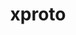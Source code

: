 ---
title: "xproto"
layout: cache
categories: [package, v0.21.2]
meta: {"versions": ["7.0.31"], "compilers": ["gcc@=11.1.0", "gcc@=11.3.0", "gcc@=11.4.0", "gcc@=7.3.1", "gcc@=9.4.0"], "oss": ["amzn2", "ubuntu20.04", "ubuntu22.04"], "platforms": ["linux"], "targets": ["aarch64", "neoverse_n1", "neoverse_v1", "ppc64le", "x86_64_v3"], "stacks": ["aws-isc", "aws-isc-aarch64", "data-vis-sdk", "e4s", "e4s-neoverse_v1", "e4s-power", "e4s-rocm-external", "ml-linux-x86_64-rocm", "root"], "num_specs": 8, "num_specs_by_stack": {"aws-isc-aarch64": 2, "root": 8, "aws-isc": 1, "e4s-neoverse_v1": 1, "e4s-power": 1, "data-vis-sdk": 1, "e4s": 1, "e4s-rocm-external": 1, "ml-linux-x86_64-rocm": 1}}
spec_details: [{"hash": "u7s5ls6h6tbsvr7vlcqxlxmqeahjtid6", "compiler": "gcc@=7.3.1", "versions": ["7.0.31"], "os": "amzn2", "platform": "linux", "target": "aarch64", "variants": ["build_system=autotools"], "stacks": ["aws-isc-aarch64", "root"], "size": "-", "tarball": "https://binaries.spack.io/v0.21.2/build_cache/linux-amzn2-aarch64/gcc-7.3.1/xproto-7.0.31/linux-amzn2-aarch64-gcc-7.3.1-xproto-7.0.31-u7s5ls6h6tbsvr7vlcqxlxmqeahjtid6.spack"}, {"hash": "cmcxgyvaxl6ljhiwonidkk6suvvqotxe", "compiler": "gcc@=7.3.1", "versions": ["7.0.31"], "os": "amzn2", "platform": "linux", "target": "neoverse_n1", "variants": ["build_system=autotools"], "stacks": ["aws-isc-aarch64", "root"], "size": "-", "tarball": "https://binaries.spack.io/v0.21.2/build_cache/linux-amzn2-neoverse_n1/gcc-7.3.1/xproto-7.0.31/linux-amzn2-neoverse_n1-gcc-7.3.1-xproto-7.0.31-cmcxgyvaxl6ljhiwonidkk6suvvqotxe.spack"}, {"hash": "qaiengshkx2xbbec3d33uns3r6aia6t6", "compiler": "gcc@=7.3.1", "versions": ["7.0.31"], "os": "amzn2", "platform": "linux", "target": "x86_64_v3", "variants": ["build_system=autotools"], "stacks": ["root", "aws-isc"], "size": "-", "tarball": "https://binaries.spack.io/v0.21.2/build_cache/linux-amzn2-x86_64_v3/gcc-7.3.1/xproto-7.0.31/linux-amzn2-x86_64_v3-gcc-7.3.1-xproto-7.0.31-qaiengshkx2xbbec3d33uns3r6aia6t6.spack"}, {"hash": "7gvkt6qmhmoto3phz7il4szx3xfx4mra", "compiler": "gcc@=11.4.0", "versions": ["7.0.31"], "os": "ubuntu20.04", "platform": "linux", "target": "neoverse_v1", "variants": ["build_system=autotools"], "stacks": ["root", "e4s-neoverse_v1"], "size": "-", "tarball": "https://binaries.spack.io/v0.21.2/build_cache/linux-ubuntu20.04-neoverse_v1/gcc-11.4.0/xproto-7.0.31/linux-ubuntu20.04-neoverse_v1-gcc-11.4.0-xproto-7.0.31-7gvkt6qmhmoto3phz7il4szx3xfx4mra.spack"}, {"hash": "c7e2y3hbrvpu3iyzrhygyvwvckya4mtf", "compiler": "gcc@=9.4.0", "versions": ["7.0.31"], "os": "ubuntu20.04", "platform": "linux", "target": "ppc64le", "variants": ["build_system=autotools"], "stacks": ["root", "e4s-power"], "size": "-", "tarball": "https://binaries.spack.io/v0.21.2/build_cache/linux-ubuntu20.04-ppc64le/gcc-9.4.0/xproto-7.0.31/linux-ubuntu20.04-ppc64le-gcc-9.4.0-xproto-7.0.31-c7e2y3hbrvpu3iyzrhygyvwvckya4mtf.spack"}, {"hash": "satjsvxzwky45ixs2zgonw3ll6txec4b", "compiler": "gcc@=11.1.0", "versions": ["7.0.31"], "os": "ubuntu20.04", "platform": "linux", "target": "x86_64_v3", "variants": ["build_system=autotools"], "stacks": ["root", "data-vis-sdk"], "size": "-", "tarball": "https://binaries.spack.io/v0.21.2/build_cache/linux-ubuntu20.04-x86_64_v3/gcc-11.1.0/xproto-7.0.31/linux-ubuntu20.04-x86_64_v3-gcc-11.1.0-xproto-7.0.31-satjsvxzwky45ixs2zgonw3ll6txec4b.spack"}, {"hash": "iret6d6g7n5gdbuohj3jrtjyd6emvnl5", "compiler": "gcc@=11.4.0", "versions": ["7.0.31"], "os": "ubuntu20.04", "platform": "linux", "target": "x86_64_v3", "variants": ["build_system=autotools"], "stacks": ["root", "e4s", "e4s-rocm-external"], "size": "-", "tarball": "https://binaries.spack.io/v0.21.2/build_cache/linux-ubuntu20.04-x86_64_v3/gcc-11.4.0/xproto-7.0.31/linux-ubuntu20.04-x86_64_v3-gcc-11.4.0-xproto-7.0.31-iret6d6g7n5gdbuohj3jrtjyd6emvnl5.spack"}, {"hash": "yclaf2lbnyx5gq55hotrrz4atikvklqi", "compiler": "gcc@=11.3.0", "versions": ["7.0.31"], "os": "ubuntu22.04", "platform": "linux", "target": "x86_64_v3", "variants": ["build_system=autotools"], "stacks": ["ml-linux-x86_64-rocm", "root"], "size": "-", "tarball": "https://binaries.spack.io/v0.21.2/build_cache/linux-ubuntu22.04-x86_64_v3/gcc-11.3.0/xproto-7.0.31/linux-ubuntu22.04-x86_64_v3-gcc-11.3.0-xproto-7.0.31-yclaf2lbnyx5gq55hotrrz4atikvklqi.spack"}]
---